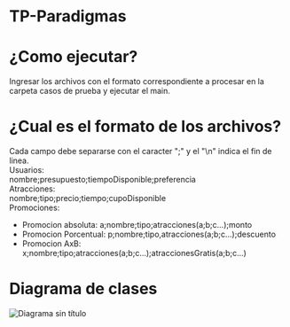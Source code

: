 # TP-Paradigmas

# ¿Como ejecutar?
Ingresar los archivos con el formato correspondiente a procesar en la carpeta casos de prueba y ejecutar el main.

# ¿Cual es el formato de los archivos?
Cada campo debe separarse con el caracter ";" y el "\n" indica el fin de linea.<br/>
Usuarios: <br/>
nombre;presupuesto;tiempoDisponible;preferencia<br/>
Atracciones: <br/>
nombre;tipo;precio;tiempo;cupoDisponible<br/>
Promociones: 
- Promocion absoluta: a;nombre;tipo;atracciones(a;b;c...);monto
- Promocion Porcentual: p;nombre;tipo,atracciones(a;b;c...);descuento
- Promocion AxB: x;nombre;tipo;atracciones(a;b;c...);atraccionesGratis(a;b;c...)

# Diagrama de clases
![Diagrama sin título](https://github.com/TomasRojass/TP-Paradigmas/assets/75493758/1272450d-9d69-473d-b954-31bc853db10d)
